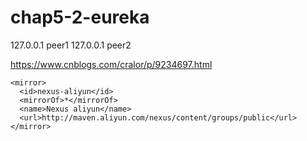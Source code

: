 # chap5-2-eureka
127.0.0.1 peer1
127.0.0.1 peer2

https://www.cnblogs.com/cralor/p/9234697.html

    <mirror>
      <id>nexus-aliyun</id>
      <mirrorOf>*</mirrorOf>
      <name>Nexus aliyun</name>
      <url>http://maven.aliyun.com/nexus/content/groups/public</url>
    </mirror>